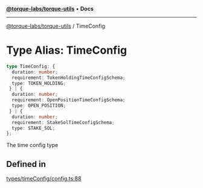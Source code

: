 [**@torque-labs/torque-utils**](../README.md) • **Docs**

***

[@torque-labs/torque-utils](../README.md) / TimeConfig

# Type Alias: TimeConfig

```ts
type TimeConfig: {
  duration: number;
  requirement: TokenHoldingTimeConfigSchema;
  type: TOKEN_HOLDING;
 } | {
  duration: number;
  requirement: OpenPositionTimeConfigSchema;
  type: OPEN_POSITION;
 } | {
  duration: number;
  requirement: StakeSolTimeConfigSchema;
  type: STAKE_SOL;
};
```

The time config type

## Defined in

[types/timeConfig/config.ts:88](https://github.com/torque-labs/torque-utils/blob/fcba00c7b8994c0932484e8f489988b91291c603/types/timeConfig/config.ts#L88)

